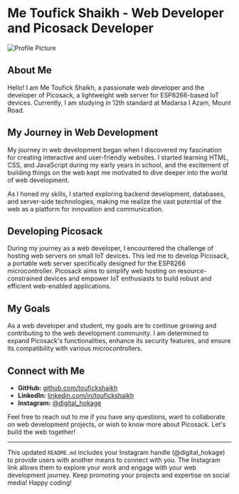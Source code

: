 # Me Toufick Shaikh - Web Developer and Picosack Developer

![Profile Picture](https://shaikhtoolsanddies.com/profile.jpg)

## About Me

Hello! I am Me Toufick Shaikh, a passionate web developer and the developer of Picosack, a lightweight web server for ESP8266-based IoT devices. Currently, I am studying in 12th standard at Madarsa I Azam, Mount Road.

## My Journey in Web Development

My journey in web development began when I discovered my fascination for creating interactive and user-friendly websites. I started learning HTML, CSS, and JavaScript during my early years in school, and the excitement of building things on the web kept me motivated to dive deeper into the world of web development.

As I honed my skills, I started exploring backend development, databases, and server-side technologies, making me realize the vast potential of the web as a platform for innovation and communication.

## Developing Picosack

During my journey as a web developer, I encountered the challenge of hosting web servers on small IoT devices. This led me to develop Picosack, a portable web server specifically designed for the ESP8266 microcontroller. Picosack aims to simplify web hosting on resource-constrained devices and empower IoT enthusiasts to build robust and efficient web-enabled applications.

## My Goals

As a web developer and student, my goals are to continue growing and contributing to the web development community. I am determined to expand Picosack's functionalities, enhance its security features, and ensure its compatibility with various microcontrollers.

## Connect with Me

- **GitHub:** [github.com/toufickshaikh](https://github.com/toufickshaikh)
- **LinkedIn:** [linkedin.com/in/toufickshaikh](https://www.linkedin.com/in/toufickshaikh)
- **Instagram:** [@digital_hokage](https://www.instagram.com/digital_hokage/)

Feel free to reach out to me if you have any questions, want to collaborate on web development projects, or wish to know more about Picosack. Let's build the web together!

---
This updated `README.md` includes your Instagram handle (@digital_hokage) to provide users with another means to connect with you. The Instagram link allows them to explore your work and engage with your web development journey. Keep promoting your projects and expertise on social media! Happy coding!
